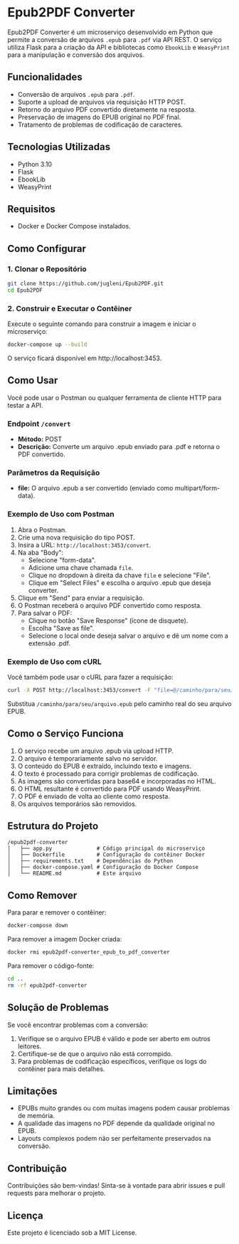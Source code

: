 # Epub2PDF Converter

Epub2PDF Converter é um microserviço desenvolvido em Python que permite a conversão de arquivos `.epub` para `.pdf` via API REST. O serviço utiliza Flask para a criação da API e bibliotecas como `EbookLib` e `WeasyPrint` para a manipulação e conversão dos arquivos.

## Funcionalidades

- Conversão de arquivos `.epub` para `.pdf`.
- Suporte a upload de arquivos via requisição HTTP POST.
- Retorno do arquivo PDF convertido diretamente na resposta.
- Preservação de imagens do EPUB original no PDF final.
- Tratamento de problemas de codificação de caracteres.

## Tecnologias Utilizadas

- Python 3.10
- Flask
- EbookLib
- WeasyPrint

## Requisitos

- Docker e Docker Compose instalados.

## Como Configurar

### 1. Clonar o Repositório

```bash
git clone https://github.com/jugleni/Epub2PDF.git
cd Epub2PDF
```

### 2. Construir e Executar o Contêiner

Execute o seguinte comando para construir a imagem e iniciar o microserviço:

```bash
docker-compose up --build
```

O serviço ficará disponível em http://localhost:3453.

## Como Usar

Você pode usar o Postman ou qualquer ferramenta de cliente HTTP para testar a API.

### Endpoint `/convert`

- **Método:** POST
- **Descrição:** Converte um arquivo .epub enviado para .pdf e retorna o PDF convertido.

### Parâmetros da Requisição

- **file:** O arquivo .epub a ser convertido (enviado como multipart/form-data).

### Exemplo de Uso com Postman

1. Abra o Postman.
2. Crie uma nova requisição do tipo POST.
3. Insira a URL: `http://localhost:3453/convert`.
4. Na aba "Body":
   - Selecione "form-data".
   - Adicione uma chave chamada `file`.
   - Clique no dropdown à direita da chave `file` e selecione "File".
   - Clique em "Select Files" e escolha o arquivo .epub que deseja converter.
5. Clique em "Send" para enviar a requisição.
6. O Postman receberá o arquivo PDF convertido como resposta.
7. Para salvar o PDF:
   - Clique no botão "Save Response" (ícone de disquete).
   - Escolha "Save as file".
   - Selecione o local onde deseja salvar o arquivo e dê um nome com a extensão .pdf.

### Exemplo de Uso com cURL

Você também pode usar o cURL para fazer a requisição:

```bash
curl -X POST http://localhost:3453/convert -F "file=@/caminho/para/seu/arquivo.epub" --output converted.pdf
```

Substitua `/caminho/para/seu/arquivo.epub` pelo caminho real do seu arquivo EPUB.

## Como o Serviço Funciona

1. O serviço recebe um arquivo .epub via upload HTTP.
2. O arquivo é temporariamente salvo no servidor.
3. O conteúdo do EPUB é extraído, incluindo texto e imagens.
4. O texto é processado para corrigir problemas de codificação.
5. As imagens são convertidas para base64 e incorporadas no HTML.
6. O HTML resultante é convertido para PDF usando WeasyPrint.
7. O PDF é enviado de volta ao cliente como resposta.
8. Os arquivos temporários são removidos.

## Estrutura do Projeto

```
/epub2pdf-converter
│   ├── app.py              # Código principal do microserviço
│   ├── Dockerfile          # Configuração do contêiner Docker
│   ├── requirements.txt    # Dependências do Python
│   ├── docker-compose.yaml # Configuração do Docker Compose
│   └── README.md           # Este arquivo
```

## Como Remover

Para parar e remover o contêiner:

```bash
docker-compose down
```

Para remover a imagem Docker criada:

```bash
docker rmi epub2pdf-converter_epub_to_pdf_converter
```

Para remover o código-fonte:

```bash
cd ..
rm -rf epub2pdf-converter
```

## Solução de Problemas

Se você encontrar problemas com a conversão:

1. Verifique se o arquivo EPUB é válido e pode ser aberto em outros leitores.
2. Certifique-se de que o arquivo não está corrompido.
3. Para problemas de codificação específicos, verifique os logs do contêiner para mais detalhes.

## Limitações

- EPUBs muito grandes ou com muitas imagens podem causar problemas de memória.
- A qualidade das imagens no PDF depende da qualidade original no EPUB.
- Layouts complexos podem não ser perfeitamente preservados na conversão.

## Contribuição

Contribuições são bem-vindas! Sinta-se à vontade para abrir issues e pull requests para melhorar o projeto.

## Licença

Este projeto é licenciado sob a MIT License.